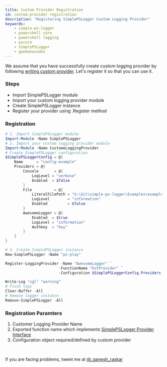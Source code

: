 ```yaml
---
title: Custom Provider Registration
id: custom-provider-registration
description: "Registering SimplePSLogger Custom Logging Provider"
keywords:
    - simple-ps-logger
    - powershell core
    - powershell logging
    - pscore
    - SimplePSLogger
    - geekwhocodes
---
```


We assume that you have successfully create custom logging provider by following [writing custom provider](writing-custom-provider.md). Let's register it so that you can use it.

### Steps 
- Import SimplePSLogger module
- Import your custom logging provider module
- Create SimplePSLogger instance
- Register your provider using .Register method


### Registration

```powershell {29}
# 1. Import SimplePSLogger module
Import-Module -Name SimplePSLogger
# 2. Import your custom logging provider module
Import-Module -Name CustomeLoggingProvider
# Create SimplePSLogger configuration 
$SimplePSLoggerConfig = @{
    Name      = "config-example"
    Providers = @{
        Console       = @{
            LogLevel = "verbose"
            Enabled  = $false
        }
        File          = @{
            LiteralFilePath = "G:\Git\simple-ps-logger\Examples\example-with-config-file\example-with-config.log"
            LogLevel        = "information"
            Enabled         = $false
        }
        AwesomeLogger = @{
            Enabled  = $true
            LogLevel = "information"
            Authkey  = "key"
        }
    }
}

# 3. Create SimplePSLogger instance
New-SimplePSLogger -Name "ps-play"

Register-LoggingProvider -Name "AwesomeLogger" `
                        -FunctionName "ExtProvider" `
                        -Configuration $SimplePSLoggerConfig.Providers["AwesomeLogger"]

Write-Log "sgl" "warning"
# Flush logs
Clear-Buffer -All
# Remove logger instance
Remove-SimplePSLogger -All
```

### Registration Paramters

1. Customer Logging Provider Name
2. Exported function name which implements [SimplePSLogger Provider Interface](writing-custom-provider.md#SimplePSLogger-Provider-Interface)
3. Configuration object required/defined by custom provider


<br/>

If you are facing problems, tweet me at [@_ganesh_raskar](https://twitter.com/_ganesh_raskar)